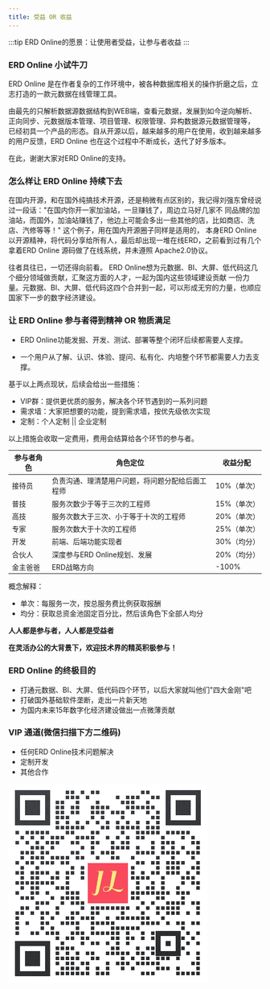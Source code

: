 ```yaml
---
title: 受益 OR 收益
---
```


:::tip ERD Online的愿景：让使用者受益，让参与者收益
:::

### ERD Online 小试牛刀

ERD Online 是在作者复杂的工作环境中，被各种数据库相关的操作折磨之后，立志打造的一款元数据在线管理工具。

由最先的只解析数据源数据结构到WEB端，查看元数据，发展到如今逆向解析、正向同步、元数据版本管理、项目管理、权限管理、异构数据源元数据管理等， 已经初具一个产品的形态。自从开源以后，越来越多的用户在使用，收到越来越多的用户反馈，ERD
Online 也在这个过程中不断成长，迭代了好多版本。

在此，谢谢大家对ERD Online的支持。

### 怎么样让 ERD Online 持续下去

在国内开源，和在国外纯搞技术开源，还是稍微有点区别的，我记得刘强东曾经说过一段话："在国内你开一家加油站，一旦赚钱了，周边立马好几家不 同品牌的加油站，而国外，加油站赚钱了，他边上可能会多出一些其他的店，比如商店、洗店、汽修等等！"
这个例子，用在国内开源圈子同样是适用的， 本身ERD Online以开源精神，将代码分享给所有人，最后却出现一堆在线ERD，之前看到过有几个拿着ERD Online 源码做了在线系统，并未遵照 Apache2.0协议。

往者具往已，一切还得向前看。 ERD Online想为元数据、BI、大屏、低代码这几个细分领域做贡献，汇聚这方面的人才，一起为国内这些领域建设贡献
一份力量。元数据、BI、大屏、低代码这四个合并到一起，可以形成无穷的力量，也顺应国家下一步的数字经济建设。

### 让 ERD Online 参与者得到精神 OR 物质满足

- ERD Online功能发掘、开发、测试、部署等整个闭环后续都需要人支撑。

- 一个用户从了解、认识、体验、提问、私有化、内培整个环节都需要人力去支撑。

基于以上两点现状，后续会给出一些措施：

- VIP群：提供更优质的服务，解决各个环节遇到的一系列问题
- 需求墙：大家把想要的功能，提到需求墙，按优先级依次实现
- 定制：个人定制 || 企业定制

以上措施会收取一定费用，费用会结算给各个环节的参与者。

参与者角色     | 角色定位 | 收益分配
-------- | ----- | -----
接待员  | 负责沟通、理清楚用户问题，将问题分配给后面工程师 | 10%（单次）
普技  | 服务次数少于等于三次的工程师 | 15%（单次）
高技  | 服务次数大于三次、小于等于十次的工程师 | 20%（单次）
专家  | 服务次数大于十次的工程师 | 25%（单次）
开发  | 前端、后端功能实现者 | 30%（均分）
合伙人  | 深度参与ERD Online规划、发展 | 20%（均分）
金主爸爸  | ERD战略方向 | -100%

概念解释：

- 单次：每服务一次，按总服务费比例获取报酬
- 均分：获取总资金池固定百分比，然后该角色下全部人均分

**人人都是参与者，人人都是受益者**

**在灵活办公的大背景下，欢迎技术界的精英积极参与！**

### ERD Online 的终极目的

- 打通元数据、BI、大屏、低代码四个环节，以后大家就叫他们"四大金刚"吧
- 打破国外基础软件垄断，走出一片新天地
- 为国内未来15年数字化经济建设做出一点微薄贡献


### VIP 通道(微信扫描下方二维码)

- 任何ERD Online技术问题解决
- 定制开发
- 其他合作

![](img/VIP.png)


